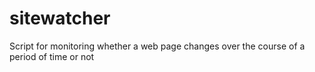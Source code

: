 sitewatcher
===========

Script for monitoring whether a web page changes over the course of a period of time or not
